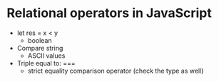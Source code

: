 # Relational operators in JavaScript

* let res = x < y
  * boolean
* Compare string
  * ASCII values
* Triple equal to: ===
  * strict equality comparison operator (check the type as well)
  